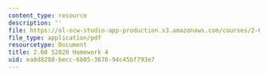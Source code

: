 ```yaml
---
content_type: resource
description: ''
file: https://ol-ocw-studio-app-production.s3.amazonaws.com/courses/2-60j-fundamentals-of-advanced-energy-conversion-spring-2020/ea8d8288becc6b05367694c45bf793e7_MIT2_60s20_hw4.pdf
file_type: application/pdf
resourcetype: Document
title: 2.60 S2020 Homework 4
uid: ea8d8288-becc-6b05-3676-94c45bf793e7
---
```

